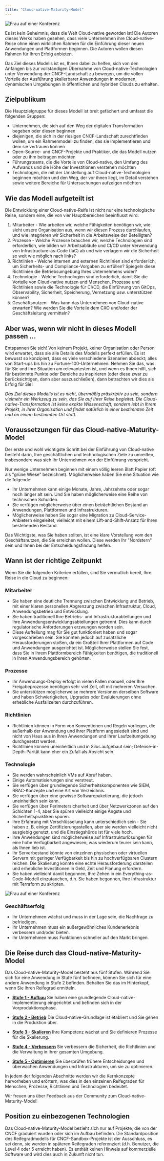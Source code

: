 ```yaml
---
title: "Cloud-native-Maturity-Model"
---
```


![Frau auf einer Konferenz](/images/woman-at-conference.jpg)

Es ist kein Geheimnis, dass die Welt Cloud-native geworden ist! Die Autoren dieses Werks haben gesehen, dass viele Unternehmen ihre Cloud-native-Reise ohne einen wirklichen Rahmen für die Einführung dieser neuen Anwendungen und Plattformen beginnen. Die Autoren wollen diesen Rahmen für Ihren Erfolg anbieten.

Das Ziel dieses Modells ist es, Ihnen dabei zu helfen, sich von den Anfängen bis zur vollständigen Übernahme von Cloud-native-Technologien unter Verwendung der CNCF-Landschaft zu bewegen, um die vollen Vorteile der Ausführung skalierbarer Anwendungen in modernen, dynamischen Umgebungen in öffentlichen und hybriden Clouds zu erhalten.

## Zielpublikum

Die Hauptzielgruppe für dieses Modell ist breit gefächert und umfasst die folgenden Gruppen:

- Unternehmen, die sich auf den Weg der digitalen Transformation begeben oder diesen beginnen
- diejenigen, die sich in der riesigen CNCF-Landschaft zurechtfinden wollen, um ein Rahmenmodell zu finden, das sie implementieren und dem sie vertrauen können
- Open-Source- und CNCF-Projekte und Praktiker, die das Modell nutzen oder zu ihm beitragen möchten
- Führungsteams, die die Vorteile von Cloud-native, den Umfang des Aufwands und die Höhe der Investitionen verstehen möchten
- Technologen, die mit der Umstellung auf Cloud-native-Technologien beginnen möchten und den Weg, der vor ihnen liegt, im Detail verstehen sowie weitere Bereiche für Untersuchungen aufzeigen möchten

## Wie das Modell aufgeteilt ist

Die Entwicklung einer Cloud-native-Reife ist nicht nur eine technologische Reise, sondern eine, die von vier Hauptbereichen beeinflusst wird:

1. Mitarbeiter - Wie arbeiten wir, welche Fähigkeiten benötigen wir, wie sieht unsere Organisation aus, wenn wir diesen Prozess durchlaufen, und wie integrieren wir Sicherheit in die Arbeitsweise der Beteiligten?
2. Prozesse - Welche Prozesse brauchen wir, welche Technologien sind erforderlich, wie bilden wir Arbeitsabläufe und CI/CD unter Verwendung von Infrastructure-as-Code (IaC) ab und wie verlagern wir die Sicherheit so weit wie möglich nach links?
3. Richtlinien - Welche internen und externen Richtlinien sind erforderlich, um Sicherheits- und Compliance-Vorgaben zu erfüllen? Spiegeln diese Richtlinien die Betriebsumgebung Ihres Unternehmens wider?
4. Technologie - Welche Technologien sind erforderlich, damit Sie die Vorteile von Cloud-native nutzen und Menschen, Prozesse und Richtlinien sowie die Technologie für CI/CD, die Einführung von GitOps, Observability, Sicherheit, Speicherung, Vernetzung usw. unterstützen können?
5. Geschäftsnutzen - Was kann das Unternehmen von Cloud-native erwarten? Wie werden Sie die Vorteile dem CXO und/oder der Geschäftsleitung vermitteln?

## Aber was, wenn wir nicht in dieses Modell passen ...

Entspannen Sie sich! Von keinem Projekt, keiner Organisation oder Person wird erwartet, dass sie alle Details des Modells perfekt erfüllen. Es ist bewusst so konzipiert, dass es viele verschiedene Szenarien abdeckt; alles von Start-ups bis hin zu Fortune-100-Unternehmen. Nehmen Sie das, was für Sie und Ihre Situation am relevantesten ist, und wenn es Ihnen hilft, sich für bestimmte Punkte oder Bereiche zu inspirieren (oder diese zwar zu berücksichtigen, dann aber auszuschließen), dann betrachten wir dies als Erfolg für Sie!

*Das Ziel dieses Modells ist es nicht, übermäßig präskriptiv zu sein, sondern vielmehr ein Werkzeug zu sein, das Sie auf Ihrer Reise begleitet. Die Cloud-native-Transformation ist keine exakte Wissenschaft, sondern lebt in Ihrem Projekt, in Ihrer Organisation und findet natürlich in einer bestimmten Zeit und an einem bestimmten Ort statt.*

## Voraussetzungen für das Cloud-native-Maturity-Model

Der erste und wohl wichtigste Schritt bei der Einführung von Cloud-native besteht darin, Ihre geschäftlichen und technologischen Ziele zu umreißen, insbesondere was sich Ihr Unternehmen von der Einführung verspricht.

Nur wenige Unternehmen beginnen mit einem völlig leeren Blatt Papier (oft als "grüne Wiese" bezeichnet). Möglicherweise haben Sie eine Situation wie die folgende:

- Ihr Unternehmen kann einige Monate, Jahre, Jahrzehnte oder sogar noch länger alt sein. Und Sie haben möglicherweise eine Reihe von technischen Schulden.
- Sie verfügen möglicherweise über einen beträchtlichen Bestand an Anwendungen, Plattformen und Infrastrukturen.
- Möglicherweise haben Sie sogar eine Migration zu Cloud-Service-Anbietern eingeleitet, vielleicht mit einem Lift-and-Shift-Ansatz für Ihren bestehenden Bestand.

Das Wichtigste, was Sie haben sollten, ist eine klare Vorstellung vom den Geschäftsnutzen, die Sie erreichen wollen. Diese werden Ihr "Nordstern" sein und Ihnen bei der Entscheidungsfindung helfen.

## Wann ist der richtige Zeitpunkt

Wenn Sie die folgenden Kriterien erfüllen, sind Sie vermutlich bereit, Ihre Reise in die Cloud zu beginnen:

### Mitarbeiter

- Sie haben eine deutliche Trennung zwischen Entwicklung und Betrieb, mit einer klaren personellen Abgrenzung zwischen Infrastruktur, Cloud, Anwendungsbetrieb und Entwicklung.
- Sie haben traditionell Ihre Betriebs- und Infrastrukturabteilungen und Ihre Anwendungsentwicklungsabteilungen getrennt. Dies kann durch regulatorische Anforderungen erzwungen worden sein.
- Diese Aufteilung mag für Sie gut funktioniert haben und sogar vorgeschrieben sein. Sie könnten jedoch auf zusätzliche Herausforderungen stoßen, da ein Großteil Ihrer Plattformen auf Code und Anwendungen ausgerichtet ist. Möglicherweise stellen Sie fest, dass Sie in Ihrem Plattformbereich Fähigkeiten benötigen, die traditionell in Ihren Anwendungsbereich gehörten.

### Prozesse

- Ihr Anwendungs-Deploy erfolgt in vielen Fällen manuell, oder Ihre Freigabeprozesse benötigen sehr viel Zeit, oft mit mehreren Versuchen.
- Sie unterstützen möglicherweise mehrere Versionen derselben Software und haben Schwierigkeiten, Upgrades oder Evaluierungen ohne erhebliche Ausfallzeiten durchzuführen.

### Richtlinien

- Richtlinien können in Form von Konventionen und Regeln vorliegen, die außerhalb der Anwendung und ihrer Plattform angesiedelt sind und nicht von Haus aus in Ihren Anwendungen und Ihrer Laufzeitumgebung durchgesetzt werden.
- Richtlinien können uneinheitlich und in Silos aufgebaut sein; Defense-in-Depth-Parität kann eher ein Zufall als Absicht sein.

### Technologie

- Sie werden wahrscheinlich VMs auf Abruf haben.
- Einige Automatisierungen sind verstreut.
- Sie verfügen über grundlegende Sicherheitskomponenten wie SIEM, RBAC-Konzepte und eine Art von Verzeichnis.
- Sie verfügen über eine gewisse Softwarepaketierung, die jedoch uneinheitlich sein kann.
- Sie verfügen über Perimetersicherheit und über Netzwerkzonen auf den Schichten 1-4, aber Sie spüren vielleicht einige Ängste und Sicherheitspraktiken spüren.
- Ihre Erfahrung mit Verschlüsselung kann unterschiedlich sein - Sie haben z. B. einige Zertifizierungsstellen, aber sie werden vielleicht nicht ausgiebig genutzt, und die Einstiegshürde ist für viele hoch.
- Ihre Anwendungen sind möglicherweise auf Infrastrukturlösungen für eine hohe Verfügbarkeit angewiesen, was wiederum teurer sein kann, als Ihnen lieb ist.
- Ihr Serverbestand könnte von einzelnen physischen oder virtuellen Servern mit geringer Verfügbarkeit bis hin zu hochverfügbaren Clustern reichen. Die Skalierung könnte eine echte Herausforderung darstellen und erhebliche Investitionen in Geld, Zeit und Planung erfordern.
- Sie haben vielleicht damit begonnen, Ihre Zehen in ein Everything-as-Code-Modell einzutauchen, d.h. Sie haben begonnen, Ihre Infrastruktur mit Terraform zu skripten.

![Frau auf einer Konferenz](/images/man-at-conference.jpg)

### Geschäftserfolg

- Ihr Unternehmen wächst und muss in der Lage sein, die Nachfrage zu befriedigen.
- Ihr Unternehmen muss ein außergewöhnliches Kundenerlebnis verbessern und/oder bieten.
- Ihr Unternehmen muss Funktionen schneller auf den Markt bringen.

## Die Reise durch das Cloud-native-Maturity-Model

Das Cloud-native-Maturity-Model besteht aus fünf Stufen. Während Sie sich für eine Anwendung in Stufe fünf befinden, können Sie sich für eine andere Anwendung in Stufe 2 befinden. Behalten Sie das im Hinterkopf, wenn Sie Ihren Reifegrad ermitteln.

- **[Stufe 1 - Aufbau](/de/level-1/)**
  Sie haben eine grundlegende Cloud-native-Implementierung eingerichtet und befinden sich in der Vorproduktionsphase.

- **[Stufe 2 - Betrieb](/de/level-2/)**
  Die Cloud-native-Grundlage ist etabliert und Sie gehen in die Produktion über.

- **[Stufe 3 - Skalieren](/de/level-3/)**
  Ihre Kompetenz wächst und Sie definieren Prozesse für die Skalierung.

- **[Stufe 4 - Verbessern](/de/level-4/)**
  Sie verbessern die Sicherheit, die Richtlinien und die Verwaltung in Ihrer gesamten Umgebung.

- **[Stufe 5 - Optimieren](/de/level-5/)**
  Sie überprüfen frühere Entscheidungen und überwachen Anwendungen und Infrastrukturen, um sie zu optimieren.

In jedem der folgenden Abschnitte werden wir die Kernkonzepte hervorheben und erörtern, was dies in den einzelnen Reifegraden für Menschen, Prozesse, Richtlinien und Technologien bedeutet.

Wir freuen uns über Feedback aus der Community zum Cloud-native-Maturity-Model!

## Position zu einbezogenen Technologien

Das Cloud-native-Maturity-Model bezieht sich nur auf Projekte, die von der CNCF graduiert wurden oder sich im Aufbau befinden. Die Standardposition des Reifegradmodells für CNCF-Sandbox-Projekte ist der Ausschluss, es sei denn, sie werden in späteren Reifegraden referenziert (d.h. Benutzer, die Level 4 oder 5 erreicht haben). Es enthält keinen Hinweis auf kommerzielle Software und wird dies auch in Zukunft nicht tun.
